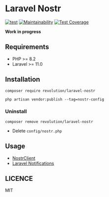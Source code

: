 Laravel Nostr
====
[![test](https://github.com/kawax/laravel-nostr/actions/workflows/test.yml/badge.svg)](https://github.com/kawax/laravel-nostr/actions/workflows/test.yml)
[![Maintainability](https://api.codeclimate.com/v1/badges/02a199563014d2dd8aca/maintainability)](https://codeclimate.com/github/kawax/laravel-nostr/maintainability)
[![Test Coverage](https://api.codeclimate.com/v1/badges/02a199563014d2dd8aca/test_coverage)](https://codeclimate.com/github/kawax/laravel-nostr/test_coverage)

**Work in progress**

## Requirements
- PHP >= 8.2
- Laravel >= 11.0

## Installation

```shell
composer require revolution/laravel-nostr

php artisan vendor:publish --tag=nostr-config
```

### Uninstall
```shell
composer remove revolution/laravel-nostr
```

- Delete `config/nostr.php`

## Usage
- [NostrClient](./docs/nostr-client.md)
- [Laravel Notifications](./docs/notification.md)

## LICENCE
MIT
